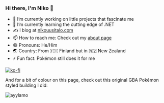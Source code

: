 ### Hi there, I'm Niko 👋


<!--
**nikouu/nikouu** is a ✨ _special_ ✨ repository because its `README.md` (this file) appears on your GitHub profile.

Here are some ideas to get you started:

- 🔭 I’m currently working on ...
- 🌱 I’m currently learning ...
- 👯 I’m looking to collaborate on ...
- 🤔 I’m looking for help with ...
- 💬 Ask me about ...
- 📫 How to reach me: ...
- 😄 Pronouns: ...
- ⚡ Fun fact: ...
-->

- 🔭 I’m currently working on little projects that fascinate me
- 🌱 I’m currently learning the cutting edge of .NET
- ✍ I blog at [nikouusitalo.com](https://www.nikouusitalo.com/)
- 📫 How to reach me: Check out my [about page](https://www.nikouusitalo.com/about/)
- 😄 Pronouns: He/Him
- 🌏 Country: From :finland: Finland but in :new_zealand: New Zealand 
- ⚡ Fun fact: Pokémon still does it for me 

[![ko-fi](https://ko-fi.com/img/githubbutton_sm.svg)](https://ko-fi.com/W7W67RPS1)

And for a bit of colour on this page, check out this original GBA Pokémon styled building I did:

![ayylamo](https://user-images.githubusercontent.com/983351/148045313-67b5744a-cd5a-40e8-9860-9e0c63cba75f.png)
